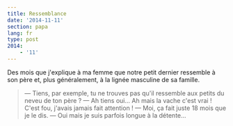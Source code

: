 ```yaml
---
title: Ressemblance
date: '2014-11-11'
section: papa
lang: fr
type: post
2014:
    - '11'
---
```


Des mois que j'explique à ma femme que notre petit dernier ressemble à son père et, plus généralement, à la lignée masculine de sa famille.

> — Tiens, par exemple, tu ne trouves pas qu'il ressemble aux petits du neveu de ton père ?
> — Ah tiens oui... Ah mais la vache c'est vrai ! C'est fou, j'avais jamais fait attention !
> — Moi, ça fait juste 18 mois que je le dis.
> — Oui mais je suis parfois longue à la détente...

